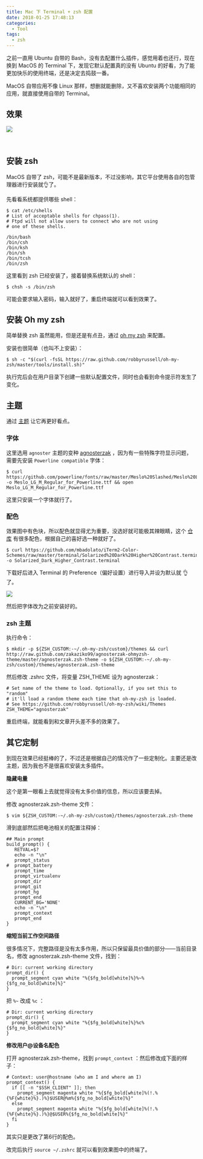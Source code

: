 ```yaml
---
title: Mac 下 Terminal + zsh 配置
date: 2018-01-25 17:48:13
categories:
  - Tool
tags:
  - zsh
---
```


之前一直用 Ubuntu 自带的 Bash，没有去配置什么插件，感觉用着也还行，现在换到 MacOS 的 Terminal 下，发现它默认配置真的没有 Ubuntu 的好看，为了能更加快乐的使用终端，还是决定去捣鼓一番。

<!--more-->

MacOS 自带应用不像 Linux 那样，想删就能删除，又不喜欢安装两个功能相同的应用，就直接使用自带的 Terminal。

## 效果

![](https://i.loli.net/2018/01/25/5a69ac7d978af.png)

​

## 安装 zsh

MacOS 自带了 zsh，可能不是最新版本，不过没影响，其它平台使用各自的包管理器进行安装就👌了。

先看看系统都提供哪些 shell：

```shell
$ cat /etc/shells
# List of acceptable shells for chpass(1).
# Ftpd will not allow users to connect who are not using
# one of these shells.

/bin/bash
/bin/csh
/bin/ksh
/bin/sh
/bin/tcsh
/bin/zsh
```



这里看到 zsh 已经安装了，接着替换系统默认的 shell：

```shell
$ chsh -s /bin/zsh
```

可能会要求输入密码，输入就好了，重启终端就可以看到效果了。



## 安装 Oh my zsh

简单替换 zsh 虽然能用，但是还是有点丑，通过 [oh my zsh](http://ohmyz.sh/) 来配置。

安装也很简单（也叫不上安装）：

```shell
$ sh -c "$(curl -fsSL https://raw.github.com/robbyrussell/oh-my-zsh/master/tools/install.sh)"
```

执行完后会在用户目录下创建一些默认配置文件，同时也会看到命令提示符发生了变化。



## 主题

通过 [主题](https://github.com/robbyrussell/oh-my-zsh/wiki/Themes) 让它再更好看点。

### 字体

这里选用 `agnoster` 主题的变种 [agnosterzak](https://github.com/zakaziko99/agnosterzak-ohmyzsh-theme) ，因为有一些特殊字符显示问题，需要先安装 `Powerline compatible` 字体：

```shell
$ curl https://github.com/powerline/fonts/raw/master/Meslo%20Slashed/Meslo%20LG%20M%20Regular%20for%20Powerline.ttf -o Meslo_LG_M_Regular_for_Powerline.ttf && open Meslo_LG_M_Regular_for_Powerline.ttf
```

这里只安装一个字体就行了。

### 配色

效果图中有色块，所以配色就显得尤为重要，没选好就可能极其辣眼睛，这个 [仓库](https://github.com/mbadolato/iTerm2-Color-Schemes) 有很多配色，根据自己的喜好选一种就好了。

```SHELL
$ curl https://github.com/mbadolato/iTerm2-Color-Schemes/raw/master/terminal/Solarized%20Dark%20Higher%20Contrast.terminal -o Solarized_Dark_Higher_Contrast.terminal
```

下载好后进入 Terminal 的 Preference（偏好设置）进行导入并设为默认就 👌 了。

![](https://i.loli.net/2018/01/25/5a69b2abb611d.png)

然后把字体改为之前安装好的。

### zsh 主题

执行命令：

```shell
$ mkdir -p ${ZSH_CUSTOM:-~/.oh-my-zsh/custom}/themes && curl http://raw.github.com/zakaziko99/agnosterzak-ohmyzsh-theme/master/agnosterzak.zsh-theme -o ${ZSH_CUSTOM:-~/.oh-my-zsh/custom}/themes/agnosterzak.zsh-theme
```

然后修改 .zshrc 文件，将变量 ZSH_THEME 设为 agnosterzak：

```shell
# Set name of the theme to load. Optionally, if you set this to "random"
# it'll load a random theme each time that oh-my-zsh is loaded.
# See https://github.com/robbyrussell/oh-my-zsh/wiki/Themes
ZSH_THEME="agnosterzak"
```

重启终端，就能看到和文章开头差不多的效果了。



## 其它定制

到现在效果已经挺棒的了，不过还是根据自己的情况作了一些定制化。主要还是改主题，因为我也不是很喜欢安装太多插件。



**隐藏电量**

这个是第一眼看上去就觉得没有太多价值的信息，所以应该要去掉。

修改 agnosterzak.zsh-theme 文件：

```shell
$ vim ${ZSH_CUSTOM:-~/.oh-my-zsh/custom}/themes/agnosterzak.zsh-theme
```

滑到底部然后把电池相关的配置注释掉：

```shell
## Main prompt
build_prompt() {
   RETVAL=$?
   echo -n "\n"
   prompt_status
#  prompt_battery
   prompt_time
   prompt_virtualenv
   prompt_dir
   prompt_git
   prompt_hg
   prompt_end
   CURRENT_BG='NONE'
   echo -n "\n"
   prompt_context
   prompt_end
}
```



**缩短当前工作空间路径**

很多情况下，完整路径是没有太多作用，所以只保留最具价值的部分——当前目录名，修改 agnosterzak.zsh-theme 文件，找到：

```shell
# Dir: current working directory
prompt_dir() {
  prompt_segment cyan white "%{$fg_bold[white]%}%~%{$fg_no_bold[white]%}"
}
```

把 `%~` 改成 `%c` ：

```shell
# Dir: current working directory
prompt_dir() {
  prompt_segment cyan white "%{$fg_bold[white]%}%c%{$fg_no_bold[white]%}"
}
```



**修改用户@设备名配色**

打开 agnosterzak.zsh-theme，找到 `prompt_context` ：然后修改成下面的样子：

```shell
# Context: user@hostname (who am I and where am I)
prompt_context() {
  if [[ -n "$SSH_CLIENT" ]]; then
    prompt_segment magenta white "%{$fg_bold[white]%(!.%{%F{white}%}.)%}$USER@%m%{$fg_no_bold[white]%}"
  else
    prompt_segment magenta white "%{$fg_bold[white]%(!.%{%F{white}%}.)%}@$USER%{$fg_no_bold[white]%}"
  fi
}
```

其实只是更改了第6行的配色。



改完后执行 `source ~/.zshrc` 就可以看到效果图中的终端了。